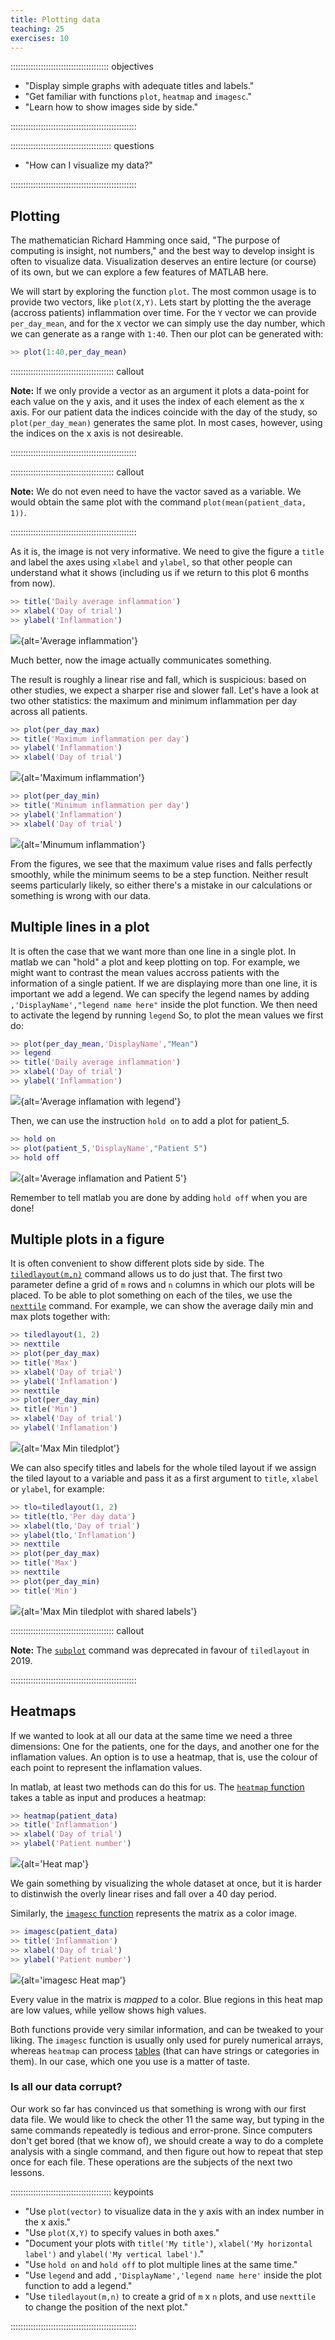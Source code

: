 ```yaml
---
title: Plotting data
teaching: 25
exercises: 10
---
```


::::::::::::::::::::::::::::::::::::::: objectives

- "Display simple graphs with adequate titles and labels."
- "Get familiar with functions `plot`, `heatmap` and `imagesc`."
- "Learn how to show images side by side."

::::::::::::::::::::::::::::::::::::::::::::::::::

:::::::::::::::::::::::::::::::::::::::: questions

- "How can I visualize my data?"

::::::::::::::::::::::::::::::::::::::::::::::::::


## Plotting
The mathematician Richard Hamming once said,
"The purpose of computing is insight, not numbers," and the best
way to develop insight is often to visualize data. Visualization
deserves an entire lecture (or course) of its own, but we can
explore a few features of MATLAB here.

We will start by exploring the function `plot`.
The most common usage is to provide two vectors, like `plot(X,Y)`.
Lets start by plotting the the average (accross patients) inflammation over time.
For the `Y` vector we can provide `per_day_mean`,
and for the `X` vector we can simply use the day number,
which we can generate as a range with `1:40`.
Then our plot can be generated with:
```matlab
>> plot(1:40,per_day_mean)
```

:::::::::::::::::::::::::::::::::::::::::  callout

**Note:** If we only provide a vector as an argument it plots a data-point for each value on the y axis,
and it uses the index of each element as the x axis.
For our patient data the indices coincide with the day of the study,
so `plot(per_day_mean)` generates the same plot.
In most cases, however, using the indices on the x axis is not desireable.

::::::::::::::::::::::::::::::::::::::::::::::::::


:::::::::::::::::::::::::::::::::::::::::  callout

**Note:** We do not even need to have the vactor saved as a variable.
We would obtain the same plot with the command `plot(mean(patient_data, 1))`.

::::::::::::::::::::::::::::::::::::::::::::::::::

As it is, the image is not very informative.
We need to give the figure a `title` and label the axes using `xlabel` and `ylabel`,
so that other people can understand what it shows
(including us if we return to this plot 6 months from now).
```matlab
>> title('Daily average inflammation')
>> xlabel('Day of trial')
>> ylabel('Inflammation')
```

![](fig/average-inflammation.png){alt='Average inflammation'}

Much better, now the image actually communicates something.

The result is roughly a linear rise and fall, which is suspicious:
based on other studies, we expect a sharper rise and slower fall.
Let's have a look at two other statistics: the maximum and minimum
inflammation per day across all patients.
```matlab
>> plot(per_day_max)
>> title('Maximum inflammation per day')
>> ylabel('Inflammation')
>> xlabel('Day of trial')
```

![](fig/max-inflammation.png){alt='Maximum inflammation'}

```matlab
>> plot(per_day_min)
>> title('Minimum inflammation per day')
>> ylabel('Inflammation')
>> xlabel('Day of trial')
```

![](fig/min-inflammation.png){alt='Minumum inflammation'}

From the figures, we see that the maximum value rises and falls perfectly
smoothly, while the minimum seems to be a step function. Neither result
seems particularly likely, so either there's a mistake in our
calculations or something is wrong with our data.

## Multiple lines in a plot

It is often the case that we want more than one line in a single plot.
In matlab we can "hold" a plot and keep plotting on top.
For example, we might want to contrast the mean values accross patients
with the information of a single patient.
If we are displaying more than one line, it is important we add a legend.
We can specify the legend names by adding `,'DisplayName',"legend name here"`
inside the plot function. We then need to activate the legend by running `legend`
So, to plot the mean values we first do:
```matlab
>> plot(per_day_mean,'DisplayName',"Mean")
>> legend
>> title('Daily average inflammation')
>> xlabel('Day of trial')
>> ylabel('Inflammation')
```

![](fig/average_inflammation_with_legend.png){alt='Average inflamation with legend'}

Then, we can use the instruction `hold on` to add a plot for patient_5.
```matlab
>> hold on
>> plot(patient_5,'DisplayName',"Patient 5")
>> hold off
```

![](fig/average_inflammation_and_patient_5_with_legend.png){alt='Average inflamation and Patient 5'}

Remember to tell matlab you are done by adding `hold off` when you are done!


## Multiple plots in a figure

It is often convenient to show different plots side by side.
The [`tiledlayout(m,n)`](https://mathworks.com/help/matlab/ref/tiledlayout.html) command allows us to do just that.
The first two parameter define a grid of `m` rows and `n` columns in which our plots will be placed.
To be able to plot something on each of the tiles, we use the [`nexttile`](https://mathworks.com/help/releases/R2019b/matlab/ref/nexttile.html) command.
For example, we can show the average daily min and max plots together with:
```matlab
>> tiledlayout(1, 2)
>> nexttile
>> plot(per_day_max)
>> title('Max')
>> xlabel('Day of trial')
>> ylabel('Inflamation')
>> nexttile
>> plot(per_day_min)
>> title('Min')
>> xlabel('Day of trial')
>> ylabel('Inflamation')
```
![](fig/max-min-tiledplot.png){alt='Max Min tiledplot'}

We can also specify titles and labels for the whole tiled layout if we assign the tiled layout to a variable 
and pass it as a first argument to `title`, `xlabel` or `ylabel`, for example:
```matlab
>> tlo=tiledlayout(1, 2)
>> title(tlo,'Per day data')
>> xlabel(tlo,'Day of trial')
>> ylabel(tlo,'Inflamation')
>> nexttile
>> plot(per_day_max)
>> title('Max')
>> nexttile
>> plot(per_day_min)
>> title('Min')
```

![](fig/max-min-tiledplot-titles.png){alt='Max Min tiledplot with shared labels'}

:::::::::::::::::::::::::::::::::::::::::  callout

**Note:** The [`subplot`](https://mathworks.com/help/matlab/ref/subplot.html)
command was deprecated in favour of `tiledlayout` in 2019.

::::::::::::::::::::::::::::::::::::::::::::::::::


## Heatmaps

If we wanted to look at all our data at the same time we need a three dimensions:
One for the patients, one for the days, and another one for the inflamation values.
An option is to use a heatmap, that is, use the colour of each point to represent the inflamation values.

In matlab, at least two methods can do this for us. 
The [`heatmap` function](https://uk.mathworks.com/help/matlab/ref/heatmap.html)
takes a table as input and produces a heatmap:
```matlab
>> heatmap(patient_data)
>> title('Inflammation')
>> xlabel('Day of trial')
>> ylabel('Patient number')
```

![](fig/heatmap.png){alt='Heat map'}

We gain something by visualizing the whole dataset at once,
but it is harder to distinwish the overly linear rises and fall over a 40 day period.

Similarly, the [`imagesc` function](https://uk.mathworks.com/help/matlab/ref/imagesc.html)
represents the matrix as a color image. 
```matlab
>> imagesc(patient_data)
>> title('Inflammation')
>> xlabel('Day of trial')
>> ylabel('Patient number')
```

![](fig/inflammation-heatmap.png){alt='imagesc Heat map'}

Every value in the matrix is *mapped* to a color. 
Blue regions in this heat map are low values, while yellow shows high values.

Both functions provide very similar information, and can be tweaked to your liking.
The `imagesc` function is usually only used for purely numerical arrays,
whereas `heatmap` can process [tables](https://uk.mathworks.com/help/matlab/ref/table.html)
(that can have strings or categories in them).
In our case, which one you use is a matter of taste.

### Is all our data corrupt?
Our work so far has convinced us that something is wrong with our
first data file. We would like to check the other 11 the same way,
but typing in the same commands repeatedly is tedious and error-prone.
Since computers don't get bored (that we know of), we should create a
way to do a complete analysis with a single command, and then figure out
how to repeat that step once for each file. These operations are the
subjects of the next two lessons.



:::::::::::::::::::::::::::::::::::::::: keypoints

- "Use `plot(vector)` to visualize data in the y axis with an index number in the x axis."
- "Use `plot(X,Y)` to specify values in both axes."
- "Document your plots with `title('My title')`, `xlabel('My horizontal label')` and `ylabel('My vertical label')`."
- "Use `hold on` and `hold off` to plot multiple lines at the same time."
- "Use `legend` and add `,'DisplayName','legend name here'` inside the plot function to add a legend."
- "Use `tiledlayout(m,n)` to create a grid of `m` x `n` plots, and use `nexttile` to change the position of the next plot."

::::::::::::::::::::::::::::::::::::::::::::::::::
